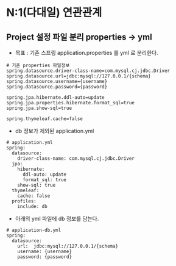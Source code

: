 # N:1(다대일) 연관관계
## Project 설정 파일 분리 properties -> yml
- 목표 : 기존 스프링 application.properties 를 yml 로 분리한다.
```
# 기존 properties 파일정보
spring.datasource.driver-class-name=com.mysql.cj.jdbc.Driver
spring.datasource.url=jdbc:mysql://127.0.0.1/{schema}
spring.datasource.username={username}
spring.datasource.password={password}

spring.jpa.hibernate.ddl-auto=update
spring.jpa.properties.hibernate.format_sql=true
spring.jpa.show-sql=true

spring.thymeleaf.cache=false

```
- db 정보가 제외된 application.yml
```
# application.yml
spring:
  datasource:
    driver-class-name: com.mysql.cj.jdbc.Driver
  jpa:
    hibernate:
      ddl-auto: update
      format_sql: true
    show-sql: true
  thymeleaf:
    cache: false
  profiles:
    include: db
```
- 아래의 yml 파일에 db 정보를 담는다.
```
# application-db.yml
spring:
  datasource:
    url:  jdbc:mysql://127.0.0.1/{schema}
    username: {username}
    password: {password}
```